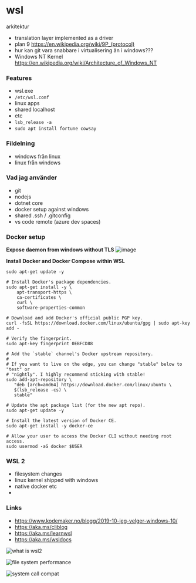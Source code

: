 # wsl

arkitektur
 - translation layer implemented as a driver
 - plan 9 https://en.wikipedia.org/wiki/9P_(protocol)
 - hur kan git vara snabbare i virtualisering än i windows???
 - Windows NT Kernel https://en.wikipedia.org/wiki/Architecture_of_Windows_NT
 
### Features
 - wsl.exe
 - `/etc/wsl.conf`
 - linux apps
 - shared localhost
 - etc
 - `lsb_release -a`
 - `sudo apt install fortune cowsay`

### Fildelning
 - windows från linux
 - linux från windows
 
### Vad jag använder
 - git
 - nodejs
 - dotnet core
 - docker setup against windows
 - shared .ssh / .gitconfig
 - vs code remote (azure dev spaces)

### Docker setup

**Expose daemon from windows without TLS**
![image](https://user-images.githubusercontent.com/658586/69155969-fce56480-0ae2-11ea-80de-a94240cc1916.png)

**Install Docker and Docker Compose within WSL**
```sh# Update the apt package list.
sudo apt-get update -y

# Install Docker's package dependencies.
sudo apt-get install -y \
    apt-transport-https \
    ca-certificates \
    curl \
    software-properties-common

# Download and add Docker's official public PGP key.
curl -fsSL https://download.docker.com/linux/ubuntu/gpg | sudo apt-key add -

# Verify the fingerprint.
sudo apt-key fingerprint 0EBFCD88

# Add the `stable` channel's Docker upstream repository.
#
# If you want to live on the edge, you can change "stable" below to "test" or
# "nightly". I highly recommend sticking with stable!
sudo add-apt-repository \
   "deb [arch=amd64] https://download.docker.com/linux/ubuntu \
   $(lsb_release -cs) \
   stable"

# Update the apt package list (for the new apt repo).
sudo apt-get update -y

# Install the latest version of Docker CE.
sudo apt-get install -y docker-ce

# Allow your user to access the Docker CLI without needing root access.
sudo usermod -aG docker $USER
```

### WSL 2
 - filesystem changes
 - linux kernel shipped with windows
 - native docker etc
 - 
 
### Links
 - https://www.kodemaker.no/blogg/2019-10-jeg-velger-windows-10/
 - https://aka.ms/cliblog
 - https://aka.ms/learnwsl
 - https://aka.ms/wsldocs


![what is wsl2](https://user-images.githubusercontent.com/658586/69071306-f8a94080-0a29-11ea-8c49-3499b85c0436.png)

![file system performance](https://user-images.githubusercontent.com/658586/69071355-0b237a00-0a2a-11ea-922b-f3cd71b8bcc6.png)

![system call compat](https://user-images.githubusercontent.com/658586/69071448-35753780-0a2a-11ea-95a5-ffe3cb09a4fe.png)

